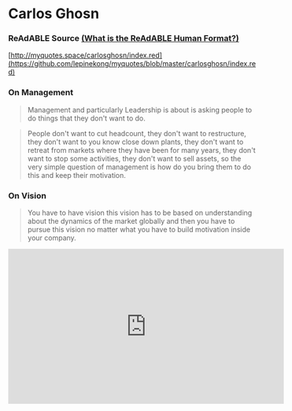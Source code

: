 
# Carlos Ghosn


### ReAdABLE Source [(What is the ReAdABLE Human Format?)](http://readablehumanformat.com)

[http://myquotes.space/carlosghosn/index.red](https://github.com/lepinekong/myquotes/blob/master/carlosghosn/index.red)


### On Management

>Management and particularly Leadership is about is asking people to do things that they don't want to do. 


>People don't want to cut headcount, they don't want to restructure, they don't want to you know close down plants, they don't want to retreat from markets where they have been for many years, they don't want to stop some activities, they don't want to sell assets, so the very simple question of management is how do you bring them to do this and keep their motivation.



### On Vision

>You have to have vision this vision has to be based on understanding about the dynamics of the market globally and then you have to pursue this vision no matter what you have to build motivation inside your company.


<iframe width="560" height="315" src="https://www.youtube.com/embed/yChtop17sd8" frameborder="0" allow="autoplay; encrypted-media" allowfullscreen></iframe>
